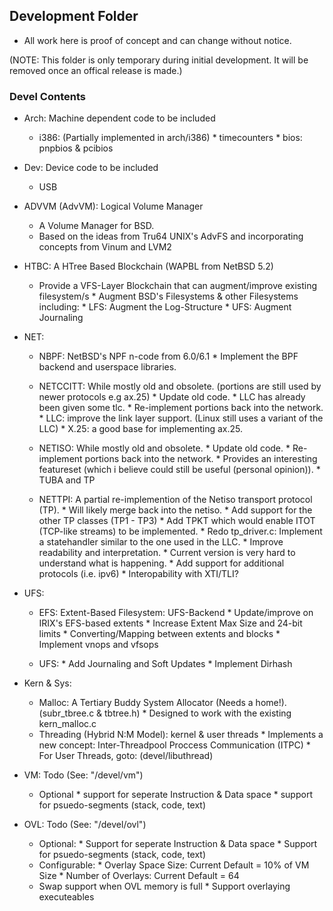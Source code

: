 ## Development Folder

* All work here is proof of concept and can change without notice.

(NOTE: This folder is only temporary during initial development. It will be removed once
an offical release is made.)

### Devel Contents

* Arch: Machine dependent code to be included
  	* i386: (Partially implemented in arch/i386)
			* timecounters
			* bios: pnpbios \& pcibios

* Dev: Device code to be included
 	* USB

* ADVVM (AdvVM): Logical Volume Manager
	* A Volume Manager for BSD.
	* Based on the ideas from Tru64 UNIX's AdvFS and incorporating concepts from Vinum and LVM2

* HTBC: A HTree Based Blockchain (WAPBL from NetBSD 5.2)
	* Provide a VFS-Layer Blockchain that can augment/improve existing filesystem/s
			* Augment BSD's Filesystems \& other Filesystems including:
			* LFS: Augment the Log-Structure
			* UFS: Augment Journaling

* NET:
	* NBPF: NetBSD's NPF n-code from 6.0/6.1
			* Implement the BPF backend and userspace libraries.
			
	* NETCCITT: While mostly old and obsolete. (portions are still used by newer protocols e.g ax.25)
			* Update old code.
					* LLC has already been given some tlc. 
			* Re-implement portions back into the network.
					* LLC: improve the link layer support. (Linux still uses a variant of the LLC)
					* X.25: a good base for implementing ax.25.
					
	* NETISO: While mostly old and obsolete.
			* Update old code.
			* Re-implement portions back into the network.
			* Provides an interesting featureset (which i believe could still be useful (personal opinion)).
					* TUBA and TP
			
	* NETTPI: A partial re-implemention of the Netiso transport protocol (TP).
			* Will likely merge back into the netiso.
			* Add support for the other TP classes (TP1 - TP3)
			* Add TPKT which would enable ITOT (TCP-like streams) to be implemented.
			* Redo tp_driver.c: Implement a statehandler similar to the one used in the LLC.
					* Improve readability and interpretation.
					* Current version is very hard to understand what is happening.
			* Add support for additional protocols (i.e. ipv6)
			* Interopability with XTI/TLI?

* UFS:
	* EFS: Extent-Based Filesystem: UFS-Backend
			* Update/improve on IRIX's EFS-based extents
			* Increase Extent Max Size and 24-bit limits
			* Converting/Mapping between extents and blocks
			* Implement vnops and vfsops

	* UFS:
			* Add Journaling and Soft Updates
			* Implement Dirhash

* Kern & Sys:
	* Malloc: A Tertiary Buddy System Allocator (Needs a home!). (subr\_tbree.c \& tbtree.h)
			* Designed to work with the existing kern\_malloc.c
  	* Threading (Hybrid N:M Model): kernel \& user threads
			* Implements a new concept: Inter-Threadpool Proccess Communication (ITPC)
			* For User Threads, goto: (devel/libuthread)

* VM: Todo (See: "/devel/vm")
  	* Optional
			* support for seperate Instruction \& Data space
			* support for psuedo-segments (stack, code, text)

* OVL: Todo (See: "/devel/ovl")
	* Optional:
			* Support for seperate Instruction \& Data space
			* Support for psuedo-segments (stack, code, text)
  	* Configurable:
			* Overlay Space Size: Current Default = 10% of VM Size
			* Number of Overlays: Current Default = 64
  	* Swap support when OVL memory is full
			* Support overlaying executeables
